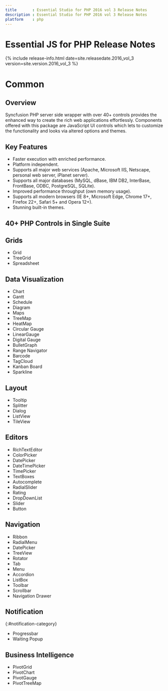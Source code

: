 ```yaml
---
title		: Essential Studio for PHP 2016 vol 3 Release Notes
description	: Essential Studio for PHP 2016 vol 3 Release Notes
platform	: php
---
```


# Essential JS for PHP Release Notes

{% include release-info.html date=site.releasedate.2016_vol_3 version=site.version.2016_vol_3 %} 







# Common

## Overview

Syncfusion PHP server side wrapper with over 40+ controls provides the enhanced way to create the rich web applications effortlessly. Components offered with this package are JavaScript UI controls which lets to customize the functionality and looks via altered options and themes.


## Key Features

* Faster execution with enriched performance.
* Platform independent.
* Supports all major web services (Apache, Microsoft IIS, Netscape, personal web server, iPlanet server).
* Supports all major databases (MySQL, dBase, IBM DB2, InterBase, FrontBase, ODBC, PostgreSQL, SQLite).
* Improved performance throughput (own memory usage).
* Supports all modern browsers (IE 8+, Microsoft Edge, Chrome 17+, Firefox 22+, Safari 5+ and Opera 12+).
* Stunning built-in themes.

## 40+ PHP Controls in Single Suite

## Grids

* Grid
* TreeGrid
* Spreadsheet

## Data Visualization

* Chart
* Gantt
* Schedule
* Diagram
* Maps
* TreeMap
* HeatMap
* Circular Gauge
* LinearGauge
* Digital Gauge
* BulletGraph
* Range Navigator
* Barcode
* TagCloud
* Kanban Board
* Sparkline

## Layout

* Tooltip
* Splitter
* Dialog
* ListView
* TileView

## Editors

* RichTextEditor
* ColorPicker
* DatePicker
* DateTimePicker
* TimePicker
* TextBoxes
* Autocomplete
* RadialSlider
* Rating
* DropDownList
* Slider
* Button

## Navigation

* Ribbon
* RadialMenu
* DatePicker
* TreeView
* Rotator
* Tab
* Menu
* Accordion
* ListBox
* Toolbar
* Scrollbar
* Navigation Drawer

## Notification
{:#notification-category}

* Progressbar
* Waiting Popup

## Business Intelligence
* PivotGrid
* PivotChart
* PivotGauge
* PivotTreeMap
